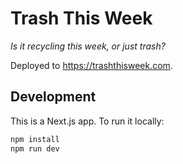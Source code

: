 # Trash This Week

*Is it recycling this week, or just trash?*

Deployed to <https://trashthisweek.com>.

## Development

This is a Next.js app. To run it locally:

```bash
npm install
npm run dev
```
